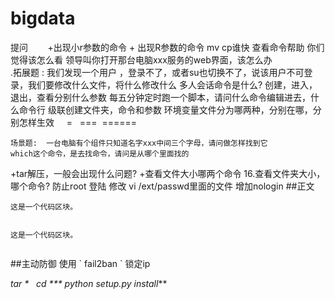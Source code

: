 # bigdata
提问
        +出现小r参数的命令
       + 出现R参数的命令
        mv cp谁快
        查看命令帮助 你们觉得该怎么看
        领导叫你打开那台电脑xxx服务的web界面，该怎么办      
        .拓展题 : 我们发现一个用户 ，登录不了，或者su也切换不了，说该用户不可登录，我们要修改什么文件，将什么修改什么
        多人会话命令是什么? 创建，进入，退出，查看分别什么参数
        每五分钟定时跑一个脚本，请问什么命令编辑进去，什么命令行
        级联创建文件夹，命令和参数
        环境变量文件分为哪两种，分别在哪，分别怎样生效
     =   ===
 ======
```隐藏文件什么标识开始，什么命令参数查看
场景题:  一台电脑有个组件只知道名字xxx中间三个字母，请问做怎样找到它
which这个命令，是去找命令，请问是从哪个里面找的
```
+tar解压，一般会出现什么问题?
+查看文件大小哪两个命令
16.查看文件夹大小，哪个命令?
防止root 登陆 修改  vi /ext/passwd里面的文件 增加nologin
##正文
<pre><code>这是一个代码区块。

</code></pre>
<code>这是一个代码区块。

</code>
##主动防御
使用 `  fail2ban `  锁定ip

*tar
 *   cd
     ***  python  setup.py install***
     
     
        
        

